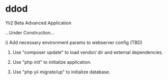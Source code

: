 ddod
====

Yii2 Beta Advanced Application

...Under Construction...

i) Add necessary environment params to webserver config (TBD)

1) Use "composer update" to load vendor/ dir and external dependencies.

2) Use "php init" to initialize application.

3) Use "php yii migrate/up" to initialize database.

